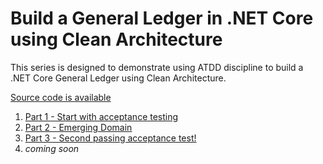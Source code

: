 # Build a General Ledger in .NET Core using Clean Architecture

This series is designed to demonstrate using ATDD discipline to build a .NET Core General Ledger using Clean Architecture.

[Source code is available](https://github.com/madetech/dotnet-general-ledger)

1. [Part 1 - Start with acceptance testing](https://drive.google.com/open?id=1eNRRkTVf3OSDtGHGQZpnzUwJTxKeg-Zb)
2. [Part 2 - Emerging Domain](https://drive.google.com/open?id=1_aO22OssMKkpyBzdhzyEvBsanErdPYgh)
3. [Part 3 - Second passing acceptance test!](https://drive.google.com/open?id=12lIbf598kHet5m0-LdHstvJVEdzQw4Xv)
4. _coming soon_


